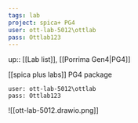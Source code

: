 ```yaml
---
tags: lab
project: spica+ PG4
user: ott-lab-5012\ottlab
pass: Ottlab123
---
```

up:: [[Lab list]], [[Porrima Gen4|PG4]]

[[spica plus labs]] PG4 package

```
user: ott-lab-5012\ottlab
pass: Ottlab123
```

![[ott-lab-5012.drawio.png]]